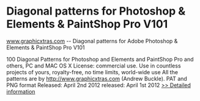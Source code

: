 # Diagonal patterns for Photoshop & Elements & PaintShop Pro V101
www.graphicxtras.com -- Diagonal patterns for Adobe Photoshop & Elements & PaintShop Pro V101

100 Diagonal Patterns for Photoshop and Elements and PaintShop Pro and others, PC and MAC OS X
License: commercial use. Use in countless projects of yours, royalty-free, no time limits, world-wide use
All the patterns are by http://www.graphicxtras.com (Andrew Buckle).
PAT and PNG format
Released: April 2nd 2012 released: April 1st 2012
[>> Detailed information](https://secure.shareit.com/shareit/product.html?productid=300515848&affiliateid=200057808)